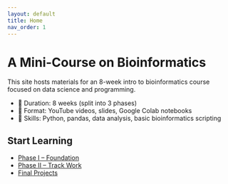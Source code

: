 ```yaml
---
layout: default
title: Home
nav_order: 1
---
```


# A Mini-Course on Bioinformatics

This site hosts materials for an 8-week intro to bioinformatics course focused on data science and programming.

- 📅 Duration: 8 weeks (split into 3 phases)  
- 🎥 Format: YouTube videos, slides, Google Colab notebooks  
- 🧠 Skills: Python, pandas, data analysis, basic bioinformatics scripting

## Start Learning

- [Phase I – Foundation](./phase1.md)
- [Phase II – Track Work](./phase2.md)
- [Final Projects](./projects.md)
